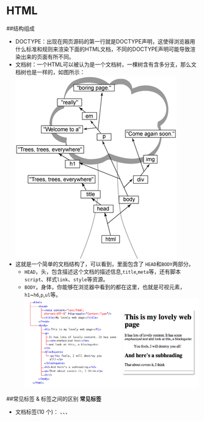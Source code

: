 # HTML


##结构组成

- DOCTYPE：出现在网页源码的第一行就是DOCTYPE声明，这使得浏览器用什么标准和规则来渲染下面的HTML文档，不同的DOCTYPE声明可能导致渲染出来的页面有所不同。
- 文档树：一个HTML可以被认为是一个文档树，一棵树含有含多分支，那么文档树也是一样的，如图所示：
![](./img/html-tree.gif)
- 这就是一个简单的文档结构了，可以看到，里面包含了	`HEAD`和`BODY`两部分。
	- `HEAD`，头，包含描述这个文档的描述信息,`title`,`meta`等，还有脚本`script`、样式`link`、`style`等资源。 
	- `BODY`，身体，你能够在浏览器中看到的都在这里，也就是可视元素，`h1`~`h6`,`p`,`ul`等。
![](./img/html.jpg)

##常见标签 & 标签之间的区别
**常见标签**

- 文档标签(10 个)：
		<html>、<head>、<body>、<title>、<meta>、<base>、<style>、<link>、<script>、<noscript> 
- 框架标签(4个)：
		<frame>、<frameset>、<iframe>、<noframes> 
- 3、布局标签(1个)：
		<div> 
- 4、表格标签(10 个)：
		<table>、<thead>、<tbody>、<tfoot>、<tr>、<td>、<th>、<col>、<colgroup>、<caption> 
- 表单标签(10 个)：
		<from>、<input>、<textarea>、<button>、<select>、<optgroup>、<option>、<label>、<fieldset>、<legend> 
- 列表标签(6个)：
		<ul>、<ol>、<li>、<dl>、<dt>、<dd> 
- 链接标签(1个)：
		<a> 
- 多媒体标签(5个)：
		<img>、<map>、<area>、<object>、<param> 
- 文章标签：
		<h1> - <h6> 、<p>、<br>、<span>、<bdo>、<pre>、<acronym>、<abbr>、<blockquote>、<q>、<ins>、<del>、<address> 
- 字体样式标签：
		<tt>、<i>、<b>、<big>、<small>、<em>、<strong>、<dfn>、<code>、<samp>、<kbd>、<var>、<cite>、<sup>、<sub> 
- 特殊标签(3个)：
		<!DOCTYPE>、<!-- -->、<hr>

**元素之间的区别**
按照布局的特性可以分为块级元素、内联元素和内联块级元素：
- 块级元素：block，总是在新的行开始，每一元素独站一行，宽度默认是父级元素的100%，比如：`div`、`h1`等。
- 内联元素：inline，和其他元素在同一行上，宽和高不可以设定，比如：`span`,`strong`，`a`等。
- 内联块级元素：inline-block，元素呈现是内联元素，保持在同一行，和inline的区别是可以设置宽高，比如：`img`、`button`、`input`、`select`。

##规范&语义化
**规范**：写Web页面就像我们建设房子一样，地基牢固，房子才不会倒。同样的，我们制作Web页面也是一样的，一个良好的HTML结构是制作一个网站的开始，良好的CSS只存在同样良好的HTML中。

- **DOCTYPE的声明：**统一使用严格型的`<!DOCTYPE html>`。
- **正确的代码缩进：**在平时的代码编辑中，应该使用缩进，提高代码的可读性。
- **正确的标签嵌套：**层级嵌套是有一定规范的，这个自己记住几点就行了：`td`应该放在`tr`当中，`dt`应该放在`dl`当中，`p`里面不能放`div`，内联元素里面不能放块级元素，
- **删除不必要的标签：**：比如下面一段代码：
		
		<div>
			<ul>
				<li>item 0</li>
				<li>item 1</li>
			</ul>
		</div>
	如果`ul`只是单独占一行，那么就可以删除div，避免不必要的嵌套，因为嵌套越深，浏览器渲染花的时间就会越长。

- **更好的命名：**代码即注释，我们应该按照功能块来给元素设置id或者class名，而不是按照元素的外观来命名，比如一个蓝色的导航栏，应该用`main-nav`、`sub-nav`来命名，而不是`blue-nav`，维护这段代码的人看见命名即可知道该块是做什么的。

- **语义化**
在写代码中，尽量使用合适的语义化标签，比如`h1`、`dl`、`nav`、`nav`,`footer`，`article`等要使搜索引擎收录我们的网页，其前提是要让搜索引擎的Spider能读懂我们的Web文件，搜索引擎Spider阅读网页的根据便是HTML规范，通过对HTML代码的分析，Spider才能判断网页内容，在此基础上才能判断针对相应关键词的相关性。另外，有效的HTML也可以保证Web页面可以在多种浏览器下被正确解释，避免同一个页面在不同的浏览器上显示不同的页面，同时，这对于提高网站的可用性方面也是有着极大好处的。

##练习&实践，如何写出一个规范的HTML文档
目的：了解HTML的定义、概念、发展简史，掌握常用HTML标签的含义、用法，能够基于设计稿来合理规划HTML文档结构，理解语义化，合理地使用HTML标签来构建页面。

按照下列图片，用语义化标签写出HTML结构，不用写CSS，可以使用HTML5的标签：
![](./img/html-homework.jpg)

- 结构组成
- 常见标签，标签之间的区别
- 常见属性，作用
- 规范、语义化
- 练习实践，如何写出一个符合规范的html文档
##参考资料
- [Mozilla Developer Network](Mozilla Developer Network "https://developer.mozilla.org/zh-CN/docs/Web/Tutorials")
- [Basic Structure of a Web Page](http://www.sitepoint.com/web-foundations/basic-structure-of-a-web-page/)
- [如何规范大型网站的HTML代码](http://www.mahaixiang.cn/html/648.html)
- [HTML+CSS基础课程](http://www.imooc.com/learn/9)